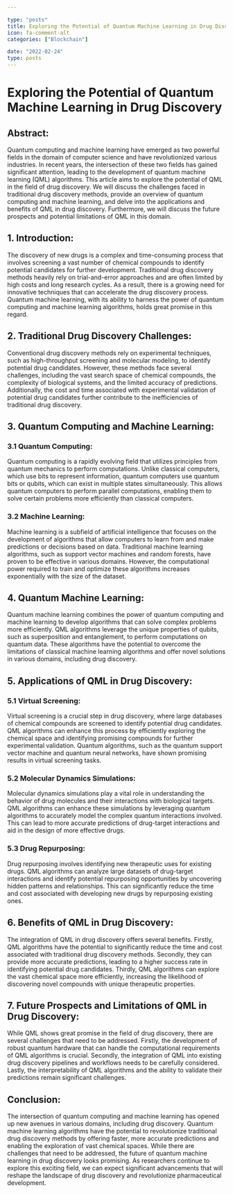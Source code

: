 ```yaml
---

type: "posts"
title: Exploring the Potential of Quantum Machine Learning in Drug Discovery
icon: fa-comment-alt
categories: ["Blockchain"]

date: "2022-02-24"
type: posts
---
```





# Exploring the Potential of Quantum Machine Learning in Drug Discovery

## Abstract:

Quantum computing and machine learning have emerged as two powerful fields in the domain of computer science and have revolutionized various industries. In recent years, the intersection of these two fields has gained significant attention, leading to the development of quantum machine learning (QML) algorithms. This article aims to explore the potential of QML in the field of drug discovery. We will discuss the challenges faced in traditional drug discovery methods, provide an overview of quantum computing and machine learning, and delve into the applications and benefits of QML in drug discovery. Furthermore, we will discuss the future prospects and potential limitations of QML in this domain.

## 1. Introduction:

The discovery of new drugs is a complex and time-consuming process that involves screening a vast number of chemical compounds to identify potential candidates for further development. Traditional drug discovery methods heavily rely on trial-and-error approaches and are often limited by high costs and long research cycles. As a result, there is a growing need for innovative techniques that can accelerate the drug discovery process. Quantum machine learning, with its ability to harness the power of quantum computing and machine learning algorithms, holds great promise in this regard.

## 2. Traditional Drug Discovery Challenges:

Conventional drug discovery methods rely on experimental techniques, such as high-throughput screening and molecular modeling, to identify potential drug candidates. However, these methods face several challenges, including the vast search space of chemical compounds, the complexity of biological systems, and the limited accuracy of predictions. Additionally, the cost and time associated with experimental validation of potential drug candidates further contribute to the inefficiencies of traditional drug discovery.

## 3. Quantum Computing and Machine Learning:

### 3.1 Quantum Computing:

Quantum computing is a rapidly evolving field that utilizes principles from quantum mechanics to perform computations. Unlike classical computers, which use bits to represent information, quantum computers use quantum bits or qubits, which can exist in multiple states simultaneously. This allows quantum computers to perform parallel computations, enabling them to solve certain problems more efficiently than classical computers.

### 3.2 Machine Learning:

Machine learning is a subfield of artificial intelligence that focuses on the development of algorithms that allow computers to learn from and make predictions or decisions based on data. Traditional machine learning algorithms, such as support vector machines and random forests, have proven to be effective in various domains. However, the computational power required to train and optimize these algorithms increases exponentially with the size of the dataset.

## 4. Quantum Machine Learning:

Quantum machine learning combines the power of quantum computing and machine learning to develop algorithms that can solve complex problems more efficiently. QML algorithms leverage the unique properties of qubits, such as superposition and entanglement, to perform computations on quantum data. These algorithms have the potential to overcome the limitations of classical machine learning algorithms and offer novel solutions in various domains, including drug discovery.

## 5. Applications of QML in Drug Discovery:

### 5.1 Virtual Screening:

Virtual screening is a crucial step in drug discovery, where large databases of chemical compounds are screened to identify potential drug candidates. QML algorithms can enhance this process by efficiently exploring the chemical space and identifying promising compounds for further experimental validation. Quantum algorithms, such as the quantum support vector machine and quantum neural networks, have shown promising results in virtual screening tasks.

### 5.2 Molecular Dynamics Simulations:

Molecular dynamics simulations play a vital role in understanding the behavior of drug molecules and their interactions with biological targets. QML algorithms can enhance these simulations by leveraging quantum algorithms to accurately model the complex quantum interactions involved. This can lead to more accurate predictions of drug-target interactions and aid in the design of more effective drugs.

### 5.3 Drug Repurposing:

Drug repurposing involves identifying new therapeutic uses for existing drugs. QML algorithms can analyze large datasets of drug-target interactions and identify potential repurposing opportunities by uncovering hidden patterns and relationships. This can significantly reduce the time and cost associated with developing new drugs by repurposing existing ones.

## 6. Benefits of QML in Drug Discovery:

The integration of QML in drug discovery offers several benefits. Firstly, QML algorithms have the potential to significantly reduce the time and cost associated with traditional drug discovery methods. Secondly, they can provide more accurate predictions, leading to a higher success rate in identifying potential drug candidates. Thirdly, QML algorithms can explore the vast chemical space more efficiently, increasing the likelihood of discovering novel compounds with unique therapeutic properties.

## 7. Future Prospects and Limitations of QML in Drug Discovery:

While QML shows great promise in the field of drug discovery, there are several challenges that need to be addressed. Firstly, the development of robust quantum hardware that can handle the computational requirements of QML algorithms is crucial. Secondly, the integration of QML into existing drug discovery pipelines and workflows needs to be carefully considered. Lastly, the interpretability of QML algorithms and the ability to validate their predictions remain significant challenges.

## Conclusion:

The intersection of quantum computing and machine learning has opened up new avenues in various domains, including drug discovery. Quantum machine learning algorithms have the potential to revolutionize traditional drug discovery methods by offering faster, more accurate predictions and enabling the exploration of vast chemical spaces. While there are challenges that need to be addressed, the future of quantum machine learning in drug discovery looks promising. As researchers continue to explore this exciting field, we can expect significant advancements that will reshape the landscape of drug discovery and revolutionize pharmaceutical development.